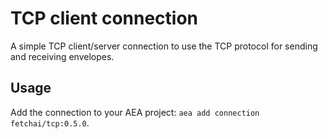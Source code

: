 # TCP client connection
A simple TCP client/server connection to use the TCP protocol for sending and receiving envelopes.

## Usage
Add the connection to your AEA project: `aea add connection fetchai/tcp:0.5.0`.
